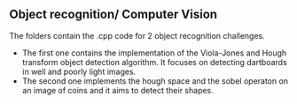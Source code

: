 ## Object recognition/ Computer Vision ##

The folders contain the .cpp code for 2 object recognition challenges. 

- The first one contains the implementation of the Viola-Jones and Hough transform
object detection algorithm. It focuses on detecting dartboards in well and poorly 
light images. 
- The second one implements the hough space and the sobel operaton on an image of 
coins and it aims to detect their shapes.
